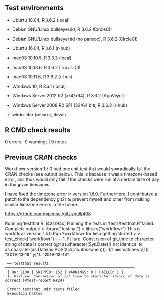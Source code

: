 ## Test environments

* Ubuntu 18.04, R 3.6.2 (local)
* Debian GNU/Linux bullseye/sid, R 3.6.2 (CircleCI)
* Debian GNU/Linux bullseye/sid (no pandoc), R 3.6.2 (CircleCI)
* Ubuntu 16.04, R 3.6.1 (r-hub)

* macOS 10.10.5, R 3.3.3 (local)
* macOS 10.13.6, R 3.6.2 (Travis-CI)
* macOS 10.11.6, R 3.6.2 (r-hub)

* Windows 10, R 3.6.1 (local)
* Windows Server 2012 R2 (x64/x64), R 3.6.2 (AppVeyor)
* Windows Server 2008 R2 SP1 (32/64 bit), R 3.6.2 (r-hub)
* winbuilder (release, devel)

## R CMD check results

0 errors | 0 warnings | 0 notes

## Previous CRAN checks

Workflowr version 1.5.0 had one unit test that would sporadically fail the CRAN
checks (see output below). This is because it was a timezone-based error, and
thus would only fail if the checks were run at a certain time of day in the
given timezone.

I have fixed the timezone error in version 1.6.0. Furthermore, I contributed a
patch to the dependency git2r to prevent myself and other from making similar
timezone errors in the future.

https://github.com/ropensci/git2r/pull/408

 Running ‘testthat.R’ [42s/94s]
    Running the tests in ‘tests/testthat.R’ failed.
    Complete output:
     > library("testthat")
     > library("workflowr")
     This is workflowr version 1.5.0
     Run ?workflowr for help getting started
     >
     > test_check("workflowr")
     ── 1. Failure: Conversion of git_time to character string of date is correct (@t
     as.character(Sys.Date()) not identical to as.character(as.Date(as.POSIXct(c1$author$when))).
     1/1 mismatches
     x[1]: "2019-12-19"
     y[1]: "2019-12-18"
    
     ══ testthat results ═══════════════════════════════════════════════════════════
     [ OK: 1100 | SKIPPED: 152 | WARNINGS: 0 | FAILED: 1 ]
     1. Failure: Conversion of git_time to character string of date is correct (@test-report.R#24)
    
     Error: testthat unit tests failed
     Execution halted 
